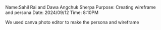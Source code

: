 Name:Sahil Rai and Dawa Angchuk Sherpa
Purpose: Creating wireframe and persona
Date: 2024/09/12
Time: 8:10PM

We used canva photo editor to make the persona and wireframe
